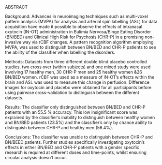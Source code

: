 ABSTRACT 


Background: Advances in neuroimaging techniques such as multi-voxel pattern analysis (MVPA) for analysis and arterial spin labelling (ASL) for data acquisition have made it possible to observe the effects of intranasal oxytocin (IN-OT) administration in Bulimia Nervosa/Binge Eating Disorder (BN/BED) and Clinical High Risk for Psychosis (CHR-P) in a promising non-invasive way via rCBF changes. A pattern recognition algorithm employing MVPA, was used to distinguish between BN/BED and CHR-P patients to see the ability of the classifier when labelling the disorders. 


Methods: Datasets from three different double blind placebo controlled studies, two cross over (within subjects) and one mixed study were used involving 17 healthy men, 30 CHR-P men and 25 healthy women &26 BN/BED women. rCBF was used as a measure of IN-OT’s effects within the brain and ASL was used to measure this change in perfusion. Difference images for oxytocin and placebo were obtained for all participants before using pairwise cross-validation to distinguish between the different datasets.    


Results: The classifier only distinguished between BN/BED and CHR-P patients with an 55.5 % accuracy. This low insignificant score was explained by the classifier’s inability to distinguish between healthy women and BN/BED patients (23.5%) and the classifier’s only by chance ability to distinguish between CHR-P and healthy men (56.4%).


Conclusions: The classifier was unable to distinguish between CHR-P and BN/BEED patients. Further studies specifically investigating oxytocin’s effects in either BN/BED and CHR-P patients with a gender specific research is required at different doses and time-points, whilst ensuring circular analysis doesn’t occur.

